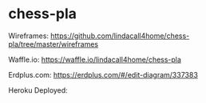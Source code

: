 # chess-pla

Wireframes: https://github.com/lindacall4home/chess-pla/tree/master/wireframes

Waffle.io: https://waffle.io/lindacall4home/chess-pla

Erdplus.com: https://erdplus.com/#/edit-diagram/337383

Heroku Deployed: 
